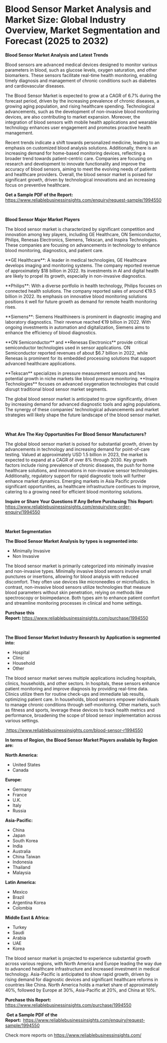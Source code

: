 <p><h1>Blood Sensor Market Analysis and Market Size: Global Industry Overview, Market Segmentation and Forecast (2025 to 2032)</h1></p><p><strong>Blood Sensor Market Analysis and Latest Trends</strong></p>
<p><p>Blood sensors are advanced medical devices designed to monitor various parameters in blood, such as glucose levels, oxygen saturation, and other biomarkers. These sensors facilitate real-time health monitoring, enabling timely diagnosis and management of chronic conditions such as diabetes and cardiovascular diseases.</p><p>The Blood Sensor Market is expected to grow at a CAGR of 6.7% during the forecast period, driven by the increasing prevalence of chronic diseases, a growing aging population, and rising healthcare spending. Technological advancements, such as the development of non-invasive blood monitoring devices, are also contributing to market expansion. Moreover, the integration of blood sensors with mobile health applications and wearable technology enhances user engagement and promotes proactive health management.</p><p>Recent trends indicate a shift towards personalized medicine, leading to an emphasis on customized blood analysis solutions. Additionally, there is an increasing demand for home-based monitoring devices, reflecting a broader trend towards patient-centric care. Companies are focusing on research and development to innovate functionality and improve the accuracy of blood sensors, aiming to meet the evolving needs of patients and healthcare providers. Overall, the blood sensor market is poised for significant growth, driven by technological innovations and an increasing focus on preventive healthcare.</p></p>
<p><strong>Get a Sample PDF of the Report:&nbsp;</strong> <a href="https://www.reliablebusinessinsights.com/enquiry/request-sample/1994550?utm_campaign=2534&utm_medium=2&utm_source=Github&utm_content=ia&utm_term=04032025&utm_id=blood-sensor">https://www.reliablebusinessinsights.com/enquiry/request-sample/1994550</a></p>
<p>&nbsp;</p>
<p><strong>Blood Sensor Major Market Players</strong></p>
<p><p>The blood sensor market is characterized by significant competition and innovation among key players, including GE Healthcare, ON Semiconductor, Philips, Renesas Electronics, Siemens, Tekscan, and Inspira Technologies. These companies are focusing on advancements in technology to enhance blood monitoring, diagnostics, and patient care.</p><p>**GE Healthcare**: A leader in medical technologies, GE Healthcare develops imaging and monitoring systems. The company reported revenue of approximately $18 billion in 2022. Its investments in AI and digital health are likely to propel its growth, especially in non-invasive diagnostics.</p><p>**Philips**: With a diverse portfolio in health technology, Philips focuses on connected health solutions. The company reported sales of around €19.5 billion in 2022. Its emphasis on innovative blood monitoring solutions positions it well for future growth as demand for remote health monitoring rises.</p><p>**Siemens**: Siemens Healthineers is prominent in diagnostic imaging and laboratory diagnostics. Their revenue reached €19 billion in 2022. With ongoing investments in automation and digitalization, Siemens aims to enhance the efficiency of blood diagnostics.</p><p>**ON Semiconductor** and **Renesas Electronics** provide critical semiconductor technologies used in sensor applications. ON Semiconductor reported revenues of about $6.7 billion in 2022, while Renesas is prominent for its embedded processing solutions that support advanced healthcare applications.</p><p>**Tekscan** specializes in pressure measurement sensors and has potential growth in niche markets like blood pressure monitoring. **Inspira Technologies** focuses on advanced oxygenation technologies that could disrupt traditional blood sensor market segments.</p><p>The global blood sensor market is anticipated to grow significantly, driven by increasing demand for advanced diagnostic tools and aging populations. The synergy of these companies’ technological advancements and market strategies will likely shape the future landscape of the blood sensor market.</p></p>
<p>&nbsp;</p>
<p><strong>What Are The Key Opportunities For Blood Sensor Manufacturers?</strong></p>
<p><p>The global blood sensor market is poised for substantial growth, driven by advancements in technology and increasing demand for point-of-care testing. Valued at approximately USD 1.5 billion in 2023, the market is expected to expand at a CAGR of over 8% through 2030. Key growth factors include rising prevalence of chronic diseases, the push for home healthcare solutions, and innovations in non-invasive sensor technologies. Additionally, regulatory support for rapid diagnostic tools will further enhance market dynamics. Emerging markets in Asia Pacific provide significant opportunities, as healthcare infrastructure continues to improve, catering to a growing need for efficient blood monitoring solutions.</p></p>
<p><strong>Inquire or Share Your Questions If Any Before Purchasing This Report:</strong> <a href="https://www.reliablebusinessinsights.com/enquiry/pre-order-enquiry/1994550?utm_campaign=2534&utm_medium=2&utm_source=Github&utm_content=ia&utm_term=04032025&utm_id=blood-sensor">https://www.reliablebusinessinsights.com/enquiry/pre-order-enquiry/1994550</a></p>
<p>&nbsp;</p>
<p><strong>Market Segmentation</strong></p>
<p><strong>The Blood Sensor Market Analysis by types is segmented into:</strong></p>
<p><ul><li>Minimally Invasive</li><li>Non Invasive</li></ul></p>
<p><p>The blood sensor market is primarily categorized into minimally invasive and non-invasive types. Minimally invasive blood sensors involve small punctures or insertions, allowing for blood analysis with reduced discomfort. They often use devices like microneedles or microfluidics. In contrast, non-invasive blood sensors utilize technologies that measure blood parameters without skin penetration, relying on methods like spectroscopy or bioimpedance. Both types aim to enhance patient comfort and streamline monitoring processes in clinical and home settings.</p></p>
<p><strong>Purchase this Report:&nbsp;</strong><a href="https://www.reliablebusinessinsights.com/purchase/1994550?utm_campaign=2534&utm_medium=2&utm_source=Github&utm_content=ia&utm_term=04032025&utm_id=blood-sensor">https://www.reliablebusinessinsights.com/purchase/1994550</a></p>
<p>&nbsp;</p>
<p><strong>The Blood Sensor Market Industry Research by Application is segmented into:</strong></p>
<p><ul><li>Hospital</li><li>Clinic</li><li>Household</li><li>Other</li></ul></p>
<p><p>The blood sensor market serves multiple applications including hospitals, clinics, households, and other sectors. In hospitals, these sensors enhance patient monitoring and improve diagnosis by providing real-time data. Clinics utilize them for routine check-ups and immediate lab results, optimizing patient care. In households, blood sensors empower individuals to manage chronic conditions through self-monitoring. Other markets, such as fitness and sports, leverage these devices to track health metrics and performance, broadening the scope of blood sensor implementation across various settings.</p></p>
<p><a href="https://www.reliablebusinessinsights.com/blood-sensor-r1994550?utm_campaign=2534&utm_medium=2&utm_source=Github&utm_content=ia&utm_term=04032025&utm_id=blood-sensor">&nbsp;https://www.reliablebusinessinsights.com/blood-sensor-r1994550</a></p>
<p><strong>In terms of Region, the Blood Sensor Market Players available by Region are:</strong></p>
<p>
    <p> <strong> North America: </strong>
        <ul>
            <li>United States</li>
            <li>Canada</li>
        </ul>
        </p> 
    <p> <strong> Europe: </strong>
        <ul>
            <li>Germany</li>
            <li>France</li>
            <li>U.K.</li>
            <li>Italy</li>
            <li>Russia</li>
        </ul>
        </p> 
    <p> <strong> Asia-Pacific: </strong>
        <ul>
            <li>China</li>
            <li>Japan</li>
            <li>South Korea</li>
            <li>India</li>
            <li>Australia</li>
            <li>China Taiwan</li>
            <li>Indonesia</li>
            <li>Thailand</li>
            <li>Malaysia</li>
        </ul>
        </p> 
    <p> <strong> Latin America: </strong>
        <ul>
            <li>Mexico</li>
            <li>Brazil</li>
            <li>Argentina Korea</li>
            <li>Colombia</li>
        </ul>
        </p> 
    <p> <strong> Middle East & Africa: </strong>
        <ul>
            <li>Turkey</li>
            <li>Saudi</li>
            <li>Arabia</li>
            <li>UAE</li>
            <li>Korea</li>
        </ul>
    </p>
    </p>
<p><p>The blood sensor market is projected to experience substantial growth across various regions, with North America and Europe leading the way due to advanced healthcare infrastructure and increased investment in medical technology. Asia-Pacific is anticipated to show rapid growth, driven by rising demand for diagnostic devices and significant healthcare reforms in countries like China. North America holds a market share of approximately 40%, followed by Europe at 30%, Asia-Pacific at 20%, and China at 10%.</p></p>
<p><strong>Purchase this Report: </strong><a href="https://www.reliablebusinessinsights.com/purchase/1994550?utm_campaign=2534&utm_medium=2&utm_source=Github&utm_content=ia&utm_term=04032025&utm_id=blood-sensor">https://www.reliablebusinessinsights.com/purchase/1994550</a></p>
<p>&nbsp;<strong>Get a Sample PDF of the Report:&nbsp;&nbsp;</strong><a href="https://www.reliablebusinessinsights.com/enquiry/request-sample/1994550?utm_campaign=2534&utm_medium=2&utm_source=Github&utm_content=ia&utm_term=04032025&utm_id=blood-sensor">https://www.reliablebusinessinsights.com/enquiry/request-sample/1994550</a></p>
<p><strong></strong></p>
<p>Check more reports on <a href="https://www.reliablebusinessinsights.com/?utm_campaign=2534&utm_medium=2&utm_source=Github&utm_content=ia&utm_term=04032025&utm_id=blood-sensor">https://www.reliablebusinessinsights.com/</a></p>